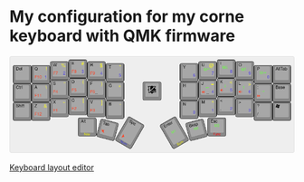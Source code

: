 # My configuration for my corne keyboard with QMK firmware
![Plan de estudios](https://github.com/Kochq/myCorne/blob/master/assets/corne%2C-default-layer.png?raw=true)

[Keyboard layout editor](https://www.keyboard-layout-editor.com/#/gists/2ef20f5acf8ba12e84a1eb347961a60c)
